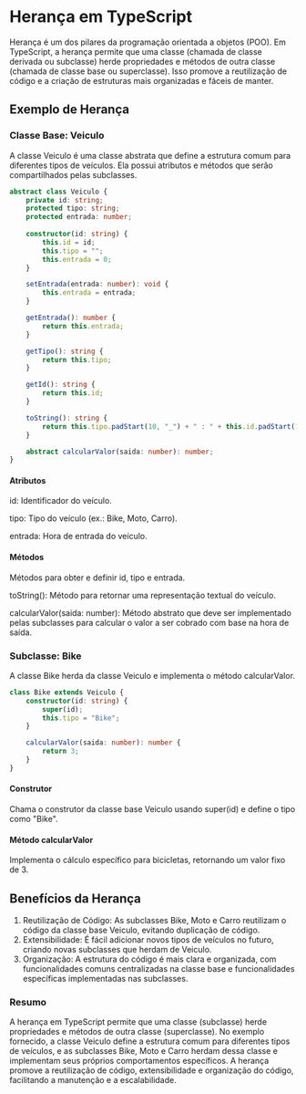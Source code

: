 # Herança em TypeScript

Herança é um dos pilares da programação orientada a objetos (POO). Em TypeScript, a herança permite que uma classe (chamada de classe derivada ou subclasse) herde propriedades e métodos de outra classe (chamada de classe base ou superclasse). Isso promove a reutilização de código e a criação de estruturas mais organizadas e fáceis de manter.

## Exemplo de Herança 

### Classe Base: Veiculo

A classe Veiculo é uma classe abstrata que define a estrutura comum para diferentes tipos de veículos. Ela possui atributos e métodos que serão compartilhados pelas subclasses.

```typescript
abstract class Veiculo {
    private id: string;
    protected tipo: string;
    protected entrada: number;
    
    constructor(id: string) {
        this.id = id;
        this.tipo = "";
        this.entrada = 0;
    }

    setEntrada(entrada: number): void {
        this.entrada = entrada;
    }

    getEntrada(): number {
        return this.entrada;
    }

    getTipo(): string {
        return this.tipo;
    }

    getId(): string {
        return this.id;
    }

    toString(): string {
        return this.tipo.padStart(10, "_") + " : " + this.id.padStart(10, "_") + " : " + this.entrada;
    }

    abstract calcularValor(saida: number): number;
}
```

#### Atributos

id: Identificador do veículo.

tipo: Tipo do veículo (ex.: Bike, Moto, Carro).

entrada: Hora de entrada do veículo.

#### Métodos

Métodos para obter e definir id, tipo e entrada.

toString(): Método para retornar uma representação textual do veículo.

calcularValor(saida: number): Método abstrato que deve ser implementado pelas subclasses para calcular o valor a ser cobrado com base na hora de saída.

### Subclasse: Bike

A classe Bike herda da classe Veiculo e implementa o método calcularValor.

```typescript
class Bike extends Veiculo {
    constructor(id: string) {
        super(id);
        this.tipo = "Bike";
    }

    calcularValor(saida: number): number {
        return 3;
    }
}
```

#### Construtor

Chama o construtor da classe base Veiculo usando super(id) e define o tipo como "Bike".

#### Método calcularValor

Implementa o cálculo específico para bicicletas, retornando um valor fixo de 3.

## Benefícios da Herança

1. Reutilização de Código: As subclasses Bike, Moto e Carro reutilizam o código da classe base Veiculo, evitando duplicação de código.
2. Extensibilidade: É fácil adicionar novos tipos de veículos no futuro, criando novas subclasses que herdam de Veiculo.
3. Organização: A estrutura do código é mais clara e organizada, com funcionalidades comuns centralizadas na classe base e funcionalidades específicas implementadas nas subclasses.

### Resumo

A herança em TypeScript permite que uma classe (subclasse) herde propriedades e métodos de outra classe (superclasse). No exemplo fornecido, a classe Veiculo define a estrutura comum para diferentes tipos de veículos, e as subclasses Bike, Moto e Carro herdam dessa classe e implementam seus próprios comportamentos específicos. A herança promove a reutilização de código, extensibilidade e organização do código, facilitando a manutenção e a escalabilidade.